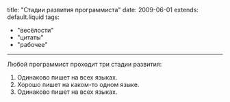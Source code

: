 title: "Стадии развития программиста"
date: 2009-06-01
extends: default.liquid
tags:
  - "весёлости"
  - "цитаты"
  - "рабочее"
---
Любой программист проходит три стадии развития:

  1. Одинаково пишет на всех языках.
  2. Хорошо пишет на каком-то одном языке.
  3. Одинаково пишет на всех языках.

